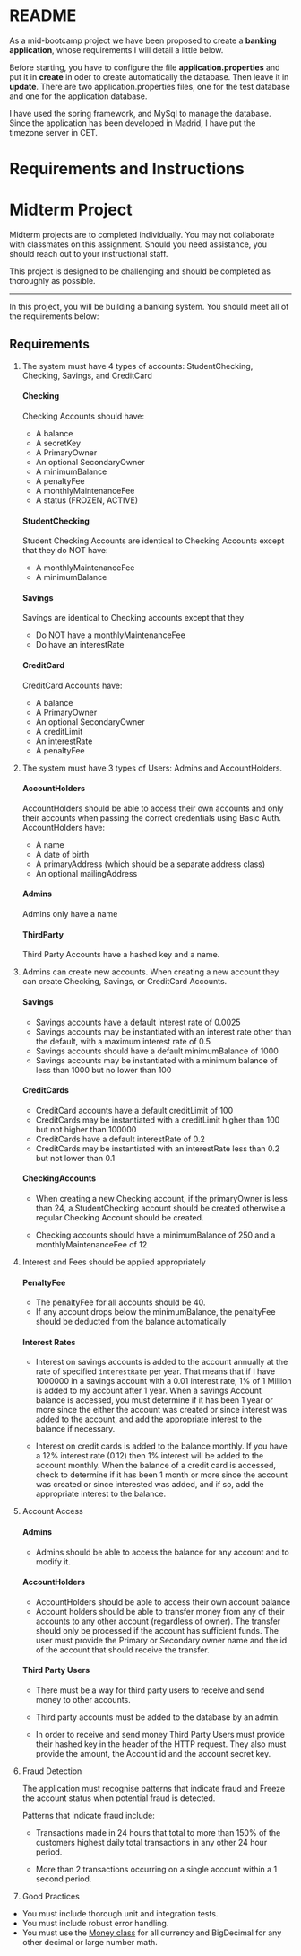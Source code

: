 # README

As a mid-bootcamp project we have been proposed to create a **banking application**, whose requirements I will detail a little below.

Before starting, you have to configure the file **application.properties** and put it in **create** in oder to create automatically the database. Then leave it in **update**.
There are two application.properties files, one for the test database and one for the application database.

I have used the spring framework, and MySql to manage the database. Since the application has been developed in Madrid, I have put the timezone server in CET.

# Requirements and Instructions

# Midterm Project

Midterm projects are to completed individually. You may not collaborate with classmates on this assignment. Should you need assistance, you should reach out to your instructional staff.

This project is designed to be challenging and should be completed as thoroughly as possible.

------

In this project, you will be building a banking system. You should meet all of the requirements below:

## Requirements

1. The system must have 4 types of accounts: StudentChecking, Checking, Savings, and CreditCard

   #### Checking

   Checking Accounts should have:

   - A balance
   - A secretKey
   - A PrimaryOwner
   - An optional SecondaryOwner
   - A minimumBalance
   - A penaltyFee
   - A monthlyMaintenanceFee
   - A status (FROZEN, ACTIVE)

   

   #### StudentChecking

   Student Checking Accounts are identical to Checking Accounts except that they do NOT have:

   - A monthlyMaintenanceFee
   - A minimumBalance

   

   #### Savings

   Savings are identical to Checking accounts except that they

   - Do NOT have a monthlyMaintenanceFee
   - Do have an interestRate

   

   #### CreditCard

   CreditCard Accounts have:

   - A balance
   - A PrimaryOwner
   - An optional SecondaryOwner
   - A creditLimit
   - An interestRate
   - A penaltyFee

   

2. The system must have 3 types of Users: Admins and AccountHolders.

   #### AccountHolders

   AccountHolders should be able to access their own accounts and only their accounts when passing the correct credentials using Basic Auth. AccountHolders have:

   - A name
   - A date of birth
   - A primaryAddress (which should be a separate address class)
   - An optional mailingAddress

   

   #### Admins

   Admins only have a name

   

   #### ThirdParty

   Third Party Accounts have a hashed key and a name.

   

3. Admins can create new accounts. When creating a new account they can create Checking, Savings, or CreditCard Accounts.

   #### Savings

   - Savings accounts have a default interest rate of 0.0025
   - Savings accounts may be instantiated with an interest rate other than the default, with a maximum interest rate of 0.5
   - Savings accounts should have a default minimumBalance of 1000
   - Savings accounts may be instantiated with a minimum balance of less than 1000 but no lower than 100

   

   #### CreditCards

   - CreditCard accounts have a default creditLimit of 100
   - CreditCards may be instantiated with a creditLimit higher than 100 but not higher than 100000
   - CreditCards have a default interestRate of 0.2
   - CreditCards may be instantiated with an interestRate less than 0.2 but not lower than 0.1

   

   #### CheckingAccounts

   - When creating a new Checking account, if the primaryOwner is less than 24, a StudentChecking account should be created otherwise a regular Checking Account should be created.

   - Checking accounts should have a minimumBalance of 250 and a monthlyMaintenanceFee of 12

     

4. Interest and Fees should be applied appropriately

   #### PenaltyFee

   - The penaltyFee for all accounts should be 40.
   - If any account drops below the minimumBalance, the penaltyFee should be deducted from the balance automatically

   

   #### Interest Rates

   - Interest on savings accounts is added to the account annually at the rate of specified `interestRate` per year. That means that if I have 1000000 in a savings account with a 0.01 interest rate, 1% of 1 Million is added to my account after 1 year. When a savings Account balance is accessed, you must determine if it has been 1 year or more since the either the account was created or since interest was added to the account, and add the appropriate interest to the balance if necessary.

   - Interest on credit cards is added to the balance monthly. If you have a 12% interest rate (0.12) then 1% interest will be added to the account monthly. When the balance of a credit card is accessed, check to determine if it has been 1 month or more since the account was created or since interested was added, and if so, add the appropriate interest to the balance.

     

5. Account Access

   #### Admins

   - Admins should be able to access the balance for any account and to modify it.

   

   #### AccountHolders

   - AccountHolders should be able to access their own account balance
   - Account holders should be able to transfer money from any of their accounts to any other account (regardless of owner). The transfer should only be processed if the account has sufficient funds. The user must provide the Primary or Secondary owner name and the id of the account that should receive the transfer.

   

   #### Third Party Users

   - There must be a way for third party users to receive and send money to other accounts.

   - Third party accounts must be added to the database by an admin.

   - In order to receive and send money Third Party Users must provide their hashed key in the header of the HTTP request. They also must provide the amount, the Account id and the account secret key.

     

6. Fraud Detection

   The application must recognise patterns that indicate fraud and Freeze the account status when potential fraud is detected.

   Patterns that indicate fraud include:

   - Transactions made in 24 hours that total to more than 150% of the customers highest daily total transactions in any other 24 hour period.

   - More than 2 transactions occurring on a single account within a 1 second period.

     

7. Good Practices

- You must include thorough unit and integration tests.
- You must include robust error handling.
- You must use the [Money class](https://gist.githubusercontent.com/GazzD/a2d8a92ac0b46858070d08bbc4cc4f40/raw/eaf48efd7c191ba1c518f93484e9ce9b6d79e653/Money.java) for all currency and BigDecimal for any other decimal or large number math. 





